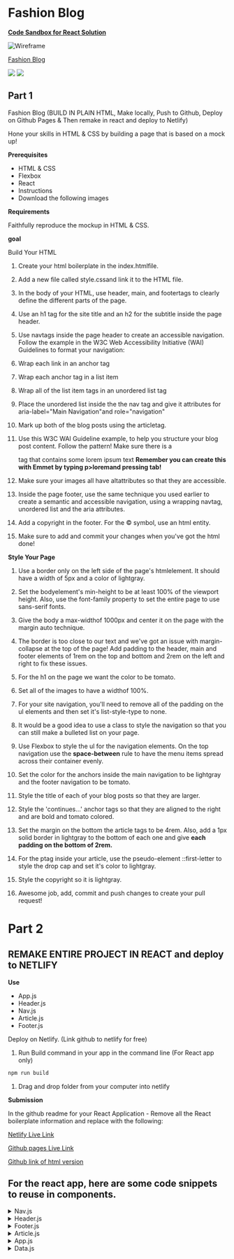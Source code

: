 # Fashion Blog 


**[Code Sandbox for React Solution](https://codesandbox.io/s/fashionblog-v73qlg?file=/src/App.js)**

![Wireframe](./images/blog.png)

[Fashion Blog](https://sfs-flex-evelyn.herokuapp.com/react/week-19/day-3/hw)

![](./images/blog-image-1.jpeg)
![](./images/blog-image-2.jpeg)

## Part 1

Fashion Blog (BUILD IN PLAIN HTML, Make locally, Push to Github, Deploy on Github Pages & Then remake in react and deploy to Netlify)

Hone your skills in HTML & CSS by building a page that is based on a mock up!


**Prerequisites**

* HTML & CSS
* Flexbox
* React
* Instructions
* Download the following images

 

**Requirements**

Faithfully reproduce the mockup in HTML & CSS.

**goal**

Build Your HTML

1. Create your html boilerplate in the index.htmlfile.

1. Add a new file called style.cssand link it to the HTML file.

1. In the body of your HTML, use header, main, and footertags to clearly define the different parts of the page.

1. Use an h1 tag for the site title and an h2 for the subtitle inside the page header.

1. Use navtags inside the page header to create an accessible navigation. Follow the example in the W3C Web Accessibility Initiative (WAI) Guidelines to format your navigation:

1. Wrap each link in an anchor tag

1. Wrap each anchor tag in a list item

1. Wrap all of the list item tags in an unordered list tag

1. Place the unordered list inside the the nav tag and give it attributes for aria-label="Main Navigation"and role="navigation"

1. Mark up both of the blog posts using the articletag.

1. Use this W3C WAI Guideline example, to help you structure your blog post content. Follow the pattern! Make sure there is a <p> tag that contains some lorem ipsum text **Remember you can create this with Emmet by typing p>loremand pressing tab!**

1. Make sure your images all have altattributes so that they are accessible.

1. Inside the page footer, use the same technique you used earlier to create a semantic and accessible navigation, using a wrapping navtag, unordered list and the aria attributes.

1. Add a copyright in the footer. For the © symbol, use an html entity.

1. Make sure to add and commit your changes when you've got the html done!

**Style Your Page**

1. Use a border only on the left side of the page's htmlelement. It should have a width of 5px and a color of lightgray.

1. Set the bodyelement's min-height to be at least 100% of the viewport height. Also, use the font-family property to set the entire page to use sans-serif fonts.

1. Give the body a max-widthof 1000px and center it on the page with the margin auto technique.

1. The border is too close to our text and we've got an issue with margin-collapse at the top of the page! Add padding to the header, main and footer elements of 1rem on the top and bottom and 2rem on the left and right to fix these issues.

1. For the h1 on the page we want the color to be tomato.

1. Set all of the images to have a widthof 100%.

1. For your site navigation, you'll need to remove all of the padding on the ul elements and then set it's list-style-type to none. 

1. It would be a good idea to use a class to style the navigation so that you can still make a bulleted list on your page. 

1. Use Flexbox to style the ul for the navigation elements. On the top navigation use the **space-between** rule to have the menu items spread across their container evenly. 

1. Set the color for the anchors inside the main navigation to be lightgray and the footer navigation to be tomato.

1. Style the title of each of your blog posts so that they are larger.

1. Style the 'continues...' anchor tags so that they are aligned to the right and are bold and tomato colored.

1. Set the margin on the bottom the article tags to be 4rem. Also, add a 1px solid border in lightgray to the bottom of each one and give **each padding on the bottom of 2rem.**

1. For the ptag inside your article, use the pseudo-element ::first-letter to style the drop cap and set it's color to lightgray.

1. Style the copyright so it is lightgray.

1. Awesome job, add, commit and push changes to create your pull request!

# Part 2

## REMAKE ENTIRE PROJECT IN REACT and deploy to NETLIFY

**Use** 

* App.js 
* Header.js 
* Nav.js 
* Article.js
* Footer.js

Deploy on Netlify. (Link github to netlify for free)

1. Run Build command in your app in the command line (For React app only)

```js
npm run build
```

1. Drag and drop folder from your computer into netlify

**Submission**

In the github readme for your React Application - Remove all the React boilerplate information and replace with the following:

[Netlify Live Link](https://sfs-flex-evelyn.herokuapp.com/react/week-19/day-3/hw)

[Github pages Live Link](https://sfs-flex-evelyn.herokuapp.com/react/week-19/day-3/hw)

[Github link of html version](https://sfs-flex-evelyn.herokuapp.com/react/week-19/day-3/hw)

## For the react app, here are some code snippets to reuse in components.

<details>
     <summary>Nav.js</summary>

```js
export default function Nav(props) {
	return (

                    <nav class= "navs"aria-label="Main Navigation" role="navigation">
          <ul>
            <li class="headerLink"><a href="/">Women's</a></li>
            <li class="headerLink"><a href="/">Men's</a></li>
            <li class="headerLink"><a href="/">On the Street</a></li>
            <li class="headerLink"><a href="/">TheCatwalk</a></li>
            <li class="headerLink"><a href="/">AdWatch</a></li>
            <li class="headerLink"><a href="/">About</a></li>
          </ul>
        </nav>

               );
          }
```
</details>

<details>
     <summary>Header.js</summary>

```js
export default function Header(props) {
	return (
		<header className="app-header">
			<h1 className="header">{props.name}</h1>
               <h2 class ="subheader">Better-Dressed People</h2>
          </header>
	);
}

```
</details>

<details>
     <summary>Footer.js</summary>

```js
export default function Footer(props) {
     return (
          <footer>

               <h6 class="copyWrite">&copy Valet, Industries, Inc</h6>

          </footer>
          )
}
```
</details>

<details>
     <summary>Article.js</summary>

```js
export default function Article(props) {
	return (

<div class="box">
    <h2 class="date">12/11/22</h2>
    <h1 class="blogHeader">On the Street in Brooklyn</h1>
    <a ><img alt="Girl in red" src="./images/blog-image-1.jpeg"></a>
     <p class="post">I love how this red dress so unconsciously contrasts with the vibrant azure, in order to bring our eyes back to the sky. Despite this attempt to cancel the artificial, the girl is hollow; irreverent of the blue sky, only finding the smog of the filthy sidewalk. Vanity. love how this red dress so unconsciously contrasts with the vibrant azure, in order to bring our eyes back to the sky. Despite this attempt to cancel the artificial, the girl is hollow; irreverent of the blue sky, only finding the smog of the filthy sidewalk. Vanity. I love how this red dress so unconsciously contrasts with the vibrant azure, in order to bring our eyes back to the sky. Despite this attempt to cancel the artificial, the girl is hollow; irreverent of the blue sky, only finding the smog of the filthy sidewalk. Vanih how     love how this red dress so unconsciously contrasts with the vibrant azure, in order to bring our eyes back to the sky. Despite this attempt to cancel the artificial, the girl is hollow; irreverent of the blue sky, only finding the smog of the filthy sidewalk. Vanith how     love how this red dress so unconsciously contrasts with the vibrant azure, in order to bring our eyes back to the sky. Despite this attempt to cancel the artificial, the girl is hollow; irreverent of the blue sky, only finding the smog of the filthy sidewalk. Vanith how     love how this red dress so unconsciously contrasts with the vibrant azure, in order to bring our eyes back to the sky. Despite this attempt to cancel the artificial, the girl is hollow; irreverent of the blue sky, only finding the smog of the filthy sidewalk. Vanith how     love how this red dress so unconsciously contrasts with the vibrant azure, in order to bring our eyes back to the sky. Despite this attempt to cancel the artificial, the girl is hollow; irreverent of the blue sky, only finding the smog of the filthy sidewalk. Vanith how     love how this red dress so unconsciously contrasts with the vibrant azure, in order to bring our eyes back to the sky. Despite this attempt to cancel the artificial, the girl is hollow; irreverent of the blue sky, only finding the smog of the filthy sidewalk. Vanith how     love how this red dress so unconsciously contrasts with the vibrant azure, in order to bring our eyes back to the sky. Despite this attempt to cancel the artificial, the girl is hollow; irreverent of the blue sky, only finding the smog of the filthy sidewalk. Vanith how     love how this red dress so unconsciously contrasts with the vibrant azure, in order to bring our eyes back to the sky. Despite this attempt to cancel the artificial, the girl is hollow; irreverent of the blue sky, only finding the smog of the filthy sidewalk. Vanith how     love how this red dress so unconsciously contrasts with the vibrant azure, in order to bring our eyes back to the sky. Despite this attempt to cancel the artificial, the girl is hollow; irreverent of the blue sky, only finding the smog of the filthy sidewalk. Vanith how     love how this red dress so unconsciously contrasts with the vibrant azure, in order to bring our eyes back to the sky. Despite this attempt to cancel the artificial, the girl is hollow; irreverent of the blue sky, only finding the smog of the filthy sidewalk. Vanith how.Lorem ipsum dolor sit amet consectetur, adipisicing elit. Corporis cum nisi nemo libero molestiae ab amet est minus maxime laudantium? Ab explicabo obcaecati hic animi iure voluptate distinctio suscipit laborum.</p>
     <h5>Continue...</h5> 
</div>

)
}

```
</details>

<details>
     <summary>App.js</summary>

```js
import React from 'react';
import '../styles.css';
//import card1
import Header from './Header';
import Nav from './Nav';
import Article from './Article';
import Footer from './Footer';

import blogEntries from './data';
// blogEntries = [{}, {img: '', title: '', text: '', url: ''}]
console.log('this is blogEntries', blogEntries);

export default function App(props) {
	// LOOP OVER THE ARRAY OF DATA AND CREATE A CARD FOR EACH OBJECT
	// ARRAY METHODS: .forEach, .filter, .reduce
	// .map( (element, indexPos))
	const cards = blogEntries.map((ele, index) => {
		return (
			<Card
				// img={ele.img}
				// title={ele.title}
				// text={ele.text}
				// url={ele.url}
				{...ele}
				key={index}
			/>
		);
	});

	var newCards = console.log('this is cards', cards);

	return (
		<div className="App">
			<Header>Bootstrap Cards To Component Example</h1>
			<section className="cards">
				<Form />
				{cards}
			</section>
		</div>
	);
}
```
</details>
<details>
     <summary>Data.js</summary>

```js
export default [
	{
		date: '11/20/2021',
		blogHeader: 'On the Street in Brooklyn',
		image: 'https://www.serebii.net/xy/pokemon/712.png',
		post: 'I love how this red dress so unconsciously contrasts with the vibrant azure, in order to bring our eyes back to the sky. Despite this attempt to cancel the artificial, the girl is hollow; irreverent of the blue sky, only finding the smog of the filthy sidewalk. Vanity. love how this red dress so unconsciously contrasts with the vibrant azure, in order to bring our eyes back to the sky. Despite this attempt to cancel the artificial, the girl is hollow; irreverent of the blue sky, only finding the smog of the filthy sidewalk. Vanity. I love how this red dress so unconsciously contrasts with the vibrant azure, in order to bring our eyes back to the sky. Despite this attempt to cancel the artificial, the girl is hollow; irreverent of the blue sky, only finding the smog of the filthy sidewalk. Vanih how love how this red dress so unconsciously contrasts with the vibrant azure, in order to bring our eyes back to the sky. Despite this attempt to cancel the artificial, the girl is hollow; irreverent of the blue sky, only finding the smog of the filthy sidewalk. Vanith how love how this red dress so unconsciously contrasts with the vibrant azure, in order to bring our eyes back to the sky. Despite this attempt to cancel the artificial, the girl is hollow; irreverent of the blue sky, only finding the smog of the filthy sidewalk. Vanith how love how this red dress so unconsciously contrasts with the vibrant azure, in order to bring our eyes back to the sky. Despite this attempt to cancel the artificial, the girl is hollow; irreverent of the blue sky, only finding the smog of the filthy sidewalk. Vanith how love how this red dress so unconsciously contrasts with the vibrant azure, in order to bring our eyes back to the sky. Despite this attempt to cancel the artificial, the girl is hollow; irreverent of the blue sky, only finding the smog of the filthy sidewalk. Vanith how love how this red dress so unconsciously contrasts with the vibrant azure, in order to bring our eyes back to the sky. Despite this attempt to cancel the artificial, the girl is hollow; irreverent of the blue sky, only finding the smog of the filthy sidewalk. Vanith how love how this red dress so unconsciously contrasts with the vibrant azure, in order to bring our eyes back to the sky. Despite this attempt to cancel the artificial, the girl is hollow; irreverent of the blue sky, only finding the smog of the filthy sidewalk. Vanith how love how this red dress so unconsciously contrasts with the vibrant azure, in order to bring our eyes back to the sky. Despite this attempt to cancel the artificial, the girl is hollow; irreverent of the blue sky, only finding the smog of the filthy sidewalk. Vanith how love how this red dress so unconsciously contrasts with the vibrant azure, in order to bring our eyes back to the sky. Despite this attempt to cancel the artificial, the girl is hollow; irreverent of the blue sky, only finding the smog of the filthy sidewalk. Vanith how love how this red dress so unconsciously contrasts with the vibrant azure, in order to bring our eyes back to the sky. Despite this attempt to cancel the artificial, the girl is hollow; irreverent of the blue sky, only finding the smog of the filthy sidewalk. Vanith how.Lorem ipsum dolor sit amet consectetur, adipisicing elit. Corporis cum nisi nemo libero molestiae ab amet est minus maxime laudantium? Ab explicabo obcaecati hic animi iure voluptate distinctio suscipit laborum.'
	},{
		date: '11/11/202',
		blogHeader: 'Vintage in Vogue',
		image: 'https://www.serebii.net/xy/pokemon/712.png',
		post: 'I love this vision of vintage. A few kids having som classy fun at the nightclub. Rather than a loud, big band, they opt for something a little more refined. I love how this red dress so unconsciously contrasts with the vibrant azure, in order to bring our eyes back to the sky. Despite this attempt to cancel the artificial, the girl is hollow; irreverent of the blue sky, only finding the smog of the filthy sidewalk. Vanity. love how this red dress so unconsciously contrasts with the vibrant azure, in order to bring our eyes back to the sky. Despite this attempt to cancel the artificial, the girl is hollow; irreverent of the blue sky, only finding the smog of the filthy sidewalk. Vanity. I love how this red dress so unconsciously contrasts with the vibrant azure, in order to bring our eyes back to the sky. Despite this attempt to cancel the artificial, the girl is hollow; irreverent of the blue sky, only finding the smog of the filthy sidewalk. Vanih how love how this red dress so unconsciously contrasts with the vibrant azure, in order to bring our eyes back to the sky. Despite this attempt to cancel the artificial, the girl is hollow; irreverent of the blue sky, only finding the smog of the filthy sidewalk. Vanith how love how this red dress so unconsciously contrasts with the vibrant azure, in order to bring our eyes back to the sky. Despite this attempt to cancel the artificial, the girl is hollow; irreverent of the blue sky, only finding the smog of the filthy sidewalk. Vanith how love how this red dress so unconsciously contrasts with the vibrant azure, in order to bring our eyes back to the sky. Despite this attempt to cancel the artificial, the girl is hollow; irreverent of the blue sky, only finding the smog of the filthy sidewalk. Vanith how love how this red dress so unconsciously contrasts with the vibrant azure, in order to bring our eyes back to the sky. Despite this attempt to cancel the artificial, the girl is hollow; irreverent of the blue sky, only finding the smog of the filthy sidewalk. Vanith how love how this red dress so unconsciously contrasts with the vibrant azure, in order to bring our eyes back to the sky. Despite this attempt to cancel the artificial, the girl is hollow; irreverent of the blue sky, only finding the smog of the filthy sidewalk. Vanith how love how this red dress so unconsciously contrasts with the vibrant azure, in order to bring our eyes back to the sky. Despite this attempt to cancel the artificial, the girl is hollow; irreverent of the blue sky, only finding the smog of the filthy sidewalk. Vanith how love how this red dress so unconsciously contrasts with the vibrant azure, in order to bring our eyes back to the sky. Despite this attempt to cancel the artificial, the girl is hollow; irreverent of the blue sky, only finding the smog of the filthy sidewalk. Vanith how love how this red dress so unconsciously contrasts with the vibrant azure, in order to bring our eyes back to the sky. Despite this attempt to cancel the artificial, the girl is hollow; irreverent of the blue sky, only finding the smog of the filthy sidewalk. Vanith how love how this red dress so unconsciously contrasts with the vibrant azure, in order to bring our eyes back to the sky. Despite this attempt to cancel the artificial, the girl is hollow; irreverent of the blue sky, only finding the smog of the filthy sidewalk. Vanith how.Lorem ipsum dolor sit amet consectetur, adipisicing elit. Corporis cum nisi nemo libero molestiae ab amet est minus maxime laudantium? Ab explicabo obcaecati hic animi iure voluptate distinctio suscipit laborum.'
	
	},{
		date: 'Bergmite',
		blogHeader: 'https://www.serebii.net/xy/pokemon/712.png',
		image: 'VP',
		post: '(207) 555-1234'
	},{
		date: 'Bergmite',
		blogHeader: 'https://www.serebii.net/xy/pokemon/712.png',
		image: 'VP',
		post: '(207) 555-1234'
	},{
		date: 'Bergmite',
		blogHeader: 'https://www.serebii.net/xy/pokemon/712.png',
		image: 'VP',
		post: '(207) 555-1234'
	},{
		date: 'Bergmite',
		blogHeader: 'https://www.serebii.net/xy/pokemon/712.png',
		image: 'VP',
		post: '(207) 555-1234'
	},{
		date: 'Bergmite',
		blogHeader: 'https://www.serebii.net/xy/pokemon/712.png',
		image: 'VP',
		post: '(207) 555-1234'
	},{
		date: 'Bergmite',
		blogHeader: 'https://www.serebii.net/xy/pokemon/712.png',
		image: 'VP',
		post: '(207) 555-1234'
	}
]
```
</details>



